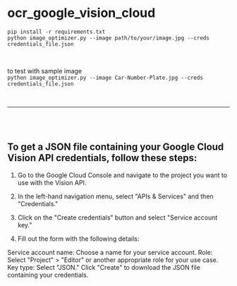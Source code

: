 # ocr_google_vision_cloud

`pip install -r requirements.txt`  <br>
`python image_optimizer.py --image path/to/your/image.jpg --creds credentials_file.json`

<br>

to test with sample image    <br>
`python image_optimizer.py --image Car-Number-Plate.jpg --creds credentials_file.json`

<br>


---

<br> 
<br> 

## To get a JSON file containing your Google Cloud Vision API credentials, follow these steps:

1. Go to the Google Cloud Console and navigate to the project you want to use with the Vision API.

2. In the left-hand navigation menu, select "APIs & Services" and then "Credentials."

3. Click on the "Create credentials" button and select "Service account key."

4. Fill out the form with the following details:

Service account name: Choose a name for your service account.
Role: Select "Project" > "Editor" or another appropriate role for your use case.
Key type: Select "JSON."
Click "Create" to download the JSON file containing your credentials.